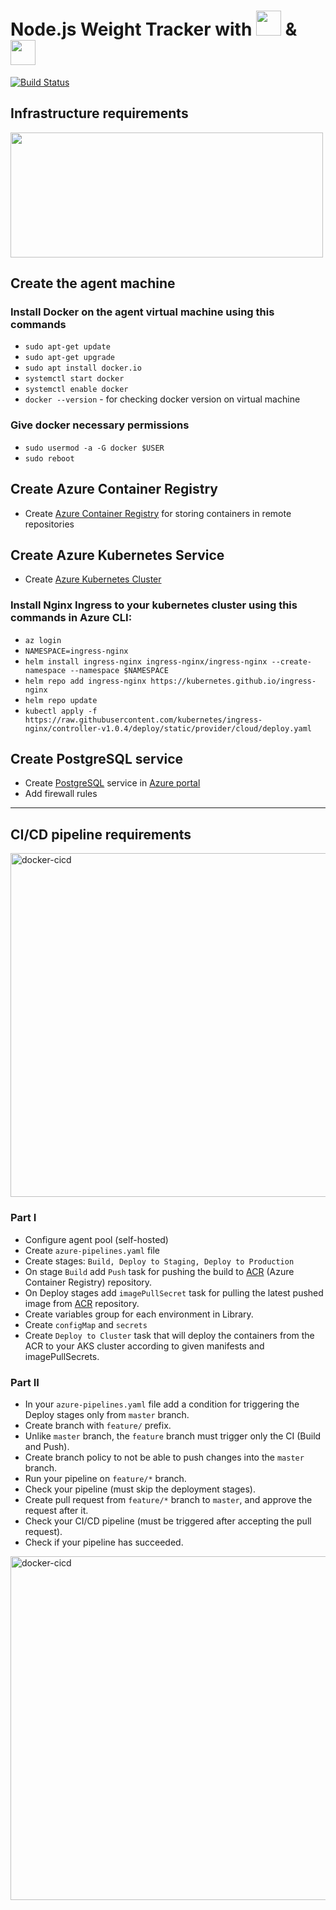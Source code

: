 # Node.js Weight Tracker with <img height="40px" src="https://user-images.githubusercontent.com/83014719/141646019-0eefacfd-8315-4fde-a667-6d7aa3aa12e1.PNG"> & <img height="40px" src="https://www.vectorlogo.zone/logos/kubernetes/kubernetes-icon.svg">

[![Build Status](https://dev.azure.com/parennut/Weight-Tracker-CICD-K8S/_apis/build/status/Weight-Tracker-CICD-K8S?branchName=master)](https://dev.azure.com/parennut/Weight-Tracker-CICD-K8S/_build/latest?definitionId=10&branchName=master)

##  Infrastructure requirements
<img width="500" height="200" src="https://user-images.githubusercontent.com/83014719/142743761-af2dad40-18d6-446a-be2a-ccc8bae640fa.png">

## Create the agent machine 
###  Install Docker on the agent virtual machine using this commands
* `sudo apt-get update`
* `sudo apt-get upgrade`
* `sudo apt install docker.io`
* `systemctl start docker`
* `systemctl enable docker`
* `docker --version` - for checking docker version on virtual machine

### Give docker necessary permissions
* `sudo usermod -a -G docker $USER`
* `sudo reboot`

## Create Azure Container Registry
* Create [Azure Container Registry](https://portal.azure.com/#create/Microsoft.ContainerRegistry) for storing containers in remote repositories


## Create Azure Kubernetes Service
* Create [Azure Kubernetes Cluster](https://portal.azure.com/#create/microsoft.aks)

### Install Nginx Ingress to your kubernetes cluster using this commands in Azure CLI:
* `az login`
* `NAMESPACE=ingress-nginx`
* `helm install ingress-nginx ingress-nginx/ingress-nginx --create-namespace --namespace $NAMESPACE`
* `helm repo add ingress-nginx https://kubernetes.github.io/ingress-nginx`
* `helm repo update`
* `kubectl apply -f https://raw.githubusercontent.com/kubernetes/ingress-nginx/controller-v1.0.4/deploy/static/provider/cloud/deploy.yaml`

## Create PostgreSQL service
* Create [PostgreSQL](https://portal.azure.com/#create/Microsoft.PostgreSQLServer) service in [Azure portal](https://portal.azure.com)
* Add firewall rules

---
##  CI/CD pipeline requirements
<img width="550" alt="docker-cicd" src="https://user-images.githubusercontent.com/83014719/142743862-3c90bf61-bab6-4287-bb4a-d016706c1fa2.png">

### Part I
* Configure agent pool (self-hosted)
* Create `azure-pipelines.yaml` file
* Create stages: `Build, Deploy to Staging, Deploy to Production` 
* On stage `Build` add `Push` task for pushing the build to [ACR](https://azure.microsoft.com/en-us/services/container-registry/#overview) (Azure Container Registry) repository.
* On Deploy stages add `imagePullSecret` task for pulling the latest pushed image from [ACR](https://azure.microsoft.com/en-us/services/container-registry/#overview) repository.
* Create variables group for each environment in Library.
* Create `configMap` and `secrets`
* Create `Deploy to Cluster` task that will deploy the containers from the ACR to your AKS cluster according to given manifests and imagePullSecrets.

### Part II
* In your `azure-pipelines.yaml` file add a condition for triggering the Deploy stages only from `master` branch.
* Create branch with `feature/` prefix.
* Unlike `master` branch, the `feature` branch must trigger only the CI (Build and Push).
* Create branch policy to not be able to push changes into the `master` branch.
* Run your pipeline on `feature/*` branch.
* Check your pipeline (must skip the deployment stages).
* Create pull request from `feature/*` branch to `master`, and approve the request after it.
* Check your CI/CD pipeline (must be triggered after accepting the pull request).
* Check if your pipeline has succeeded.

<img width="550" alt="docker-cicd" src="https://user-images.githubusercontent.com/83014719/141645085-6063daa6-8e25-46d0-96d8-46ecda3fa2de.png">


